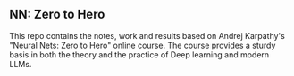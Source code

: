 ## NN: Zero to Hero

This repo contains the notes, work and results based on Andrej Karpathy's "Neural Nets: Zero to Hero" online course. The course provides a sturdy basis in both the theory and the practice of Deep learning and modern LLMs.
